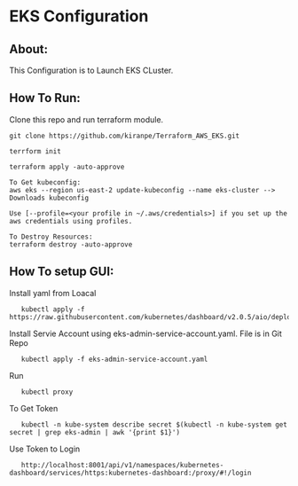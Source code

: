 # EKS Configuration

About:
------
  This Configuration is to Launch EKS CLuster.
 
How To Run:
-----------
  Clone this repo and run terraform module.
  
    git clone https://github.com/kiranpe/Terraform_AWS_EKS.git
    
    terrform init
    
    terraform apply -auto-approve
    
    To Get kubeconfig:
    aws eks --region us-east-2 update-kubeconfig --name eks-cluster --> Downloads kubeconfig 
    
    Use [--profile=<your profile in ~/.aws/credentials>] if you set up the aws credentials using profiles.
    
    To Destroy Resources:
    terraform destroy -auto-approve
 
 How To setup GUI:
 ----------------
 
   Install yaml from Loacal
   
       kubectl apply -f https://raw.githubusercontent.com/kubernetes/dashboard/v2.0.5/aio/deploy/recommended.yaml

   Install Servie Account using eks-admin-service-account.yaml. File is in Git Repo
   
       kubectl apply -f eks-admin-service-account.yaml
       
   Run
   
       kubectl proxy
       
   To Get Token
   
       kubectl -n kube-system describe secret $(kubectl -n kube-system get secret | grep eks-admin | awk '{print $1}')
    
   Use Token to Login
   
       http://localhost:8001/api/v1/namespaces/kubernetes-dashboard/services/https:kubernetes-dashboard:/proxy/#!/login
       
